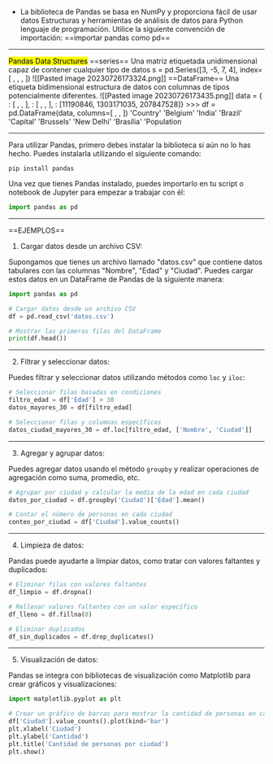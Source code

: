 - La biblioteca de Pandas se basa en NumPy y proporciona fácil de usar datos
Estructuras y herramientas de análisis de datos para Python
lenguaje de programación.
Utilice la siguiente convención de importación:
==importar pandas como pd==
***
<mark>Pandas Data Structures</mark>
==series==
Una matriz etiquetada unidimensional
capaz de contener cualquier tipo de datos
s = pd.Series([3, -5, 7, 4], index=[ , , , ])
![[Pasted image 20230726173324.png]]
==DataFrame==
Una etiqueta bidimensional estructura de datos con columnas
de tipos potencialmente diferentes.
![[Pasted image 20230726173435.png]]
data = { : [ , , ], : [ , , ], : [11190846, 1303171035, 207847528]} >>> df = pd.DataFrame(data, columns=[ , , ]) 'Country' 'Belgium' 'India' 'Brazil' 'Capital' 'Brussels' 'New Delhi' 'Brasília' 'Population
***
Para utilizar Pandas, primero debes instalar la biblioteca si aún no lo has hecho. Puedes instalarla utilizando el siguiente comando:

```
pip install pandas
```

Una vez que tienes Pandas instalado, puedes importarlo en tu script o notebook de Jupyter para empezar a trabajar con él:

```python
import pandas as pd
```
* * *
==EJEMPLOS==
1. Cargar datos desde un archivo CSV:

Supongamos que tienes un archivo llamado "datos.csv" que contiene datos tabulares con las columnas "Nombre", "Edad" y "Ciudad". Puedes cargar estos datos en un DataFrame de Pandas de la siguiente manera:

```python
import pandas as pd

# Cargar datos desde un archivo CSV
df = pd.read_csv('datos.csv')

# Mostrar las primeras filas del DataFrame
print(df.head())
```
***
2. Filtrar y seleccionar datos:

Puedes filtrar y seleccionar datos utilizando métodos como `loc` y `iloc`:

```python
# Seleccionar filas basadas en condiciones
filtro_edad = df['Edad'] > 30
datos_mayores_30 = df[filtro_edad]

# Seleccionar filas y columnas específicas
datos_ciudad_mayores_30 = df.loc[filtro_edad, ['Nombre', 'Ciudad']]
```
***
3. Agregar y agrupar datos:

Puedes agregar datos usando el método `groupby` y realizar operaciones de agregación como suma, promedio, etc.

```python
# Agrupar por ciudad y calcular la media de la edad en cada ciudad
datos_por_ciudad = df.groupby('Ciudad')['Edad'].mean()

# Contar el número de personas en cada ciudad
conteo_por_ciudad = df['Ciudad'].value_counts()
```
***
4. Limpieza de datos:

Pandas puede ayudarte a limpiar datos, como tratar con valores faltantes y duplicados:

```python
# Eliminar filas con valores faltantes
df_limpio = df.dropna()

# Rellenar valores faltantes con un valor específico
df_lleno = df.fillna(0)

# Eliminar duplicados
df_sin_duplicados = df.drop_duplicates()
```
***
5. Visualización de datos:

Pandas se integra con bibliotecas de visualización como Matplotlib para crear gráficos y visualizaciones:

```python
import matplotlib.pyplot as plt

# Crear un gráfico de barras para mostrar la cantidad de personas en cada ciudad
df['Ciudad'].value_counts().plot(kind='bar')
plt.xlabel('Ciudad')
plt.ylabel('Cantidad')
plt.title('Cantidad de personas por ciudad')
plt.show()
```
